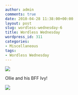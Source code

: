 ```yaml
---
author: admin
comments: true
date: 2010-04-28 11:38:00+00:00
layout: post
slug: wordless-wednesday-6
title: Wordless Wednesday
wordpress_id: 311
categories:
- Miscellaneous
tags:
- Wordless Wednesday
---
```


[![](http://1.bp.blogspot.com/_C-ub7-hXVgE/S9gd6K9C-0I/AAAAAAAAIWg/Jqxaa9dyqdQ/s640/SDC12411.jpg)](http://1.bp.blogspot.com/_C-ub7-hXVgE/S9gd6K9C-0I/AAAAAAAAIWg/Jqxaa9dyqdQ/s1600/SDC12411.jpg)

  


Ollie and his BFF Ivy!

![](https://blogger.googleusercontent.com/tracker/251139911615938991-8982341228794006689?l=www.outmumbered.com)
